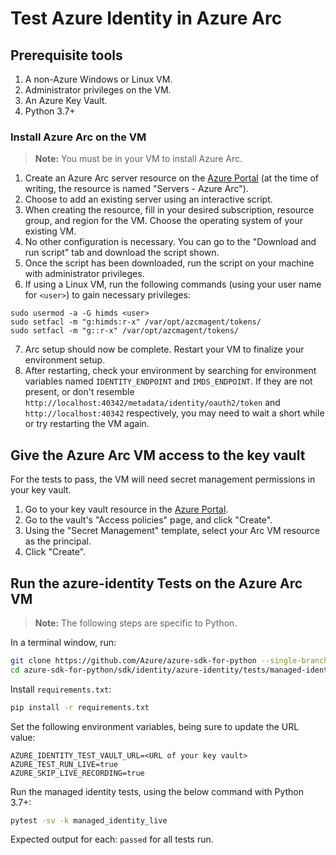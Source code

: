 # Test Azure Identity in Azure Arc

## Prerequisite tools

1. A non-Azure Windows or Linux VM.
2. Administrator privileges on the VM.
3. An Azure Key Vault.
4. Python 3.7+

### Install Azure Arc on the VM

> **Note:** You must be in your VM to install Azure Arc.

1. Create an Azure Arc server resource on the [Azure Portal](https://portal.azure.com) (at the time of writing, the
resource is named "Servers - Azure Arc").
2. Choose to add an existing server using an interactive script.
3. When creating the resource, fill in your desired subscription, resource group, and region for the VM. Choose the
operating system of your existing VM.
4. No other configuration is necessary. You can go to the "Download and run script" tab and download the script shown.
5. Once the script has been downloaded, run the script on your machine with administrator privileges.
6. If using a Linux VM, run the following commands (using your user name for `<user>`) to gain necessary privileges:
```
sudo usermod -a -G himds <user>
sudo setfacl -m "g:himds:r-x" /var/opt/azcmagent/tokens/
sudo setfacl -m "g::r-x" /var/opt/azcmagent/tokens/
```
7. Arc setup should now be complete. Restart your VM to finalize your environment setup.
8. After restarting, check your environment by searching for environment variables named `IDENTITY_ENDPOINT` and
`IMDS_ENDPOINT`. If they are not present, or don't resemble `http://localhost:40342/metadata/identity/oauth2/token` and
`http://localhost:40342` respectively, you may need to wait a short while or try restarting the VM again.

## Give the Azure Arc VM access to the key vault

For the tests to pass, the VM will need secret management permissions in your key vault.

1. Go to your key vault resource in the [Azure Portal](https://portal.azure.com).
2. Go to the vault's "Access policies" page, and click "Create".
3. Using the "Secret Management" template, select your Arc VM resource as the principal.
4. Click "Create".

## Run the azure-identity Tests on the Azure Arc VM

> **Note:** The following steps are specific to Python.

In a terminal window, run:
```sh
git clone https://github.com/Azure/azure-sdk-for-python --single-branch --branch main --depth 1
cd azure-sdk-for-python/sdk/identity/azure-identity/tests/managed-identity-live
```

Install `requirements.txt`:
```sh
pip install -r requirements.txt
```

Set the following environment variables, being sure to update the URL value:
```
AZURE_IDENTITY_TEST_VAULT_URL=<URL of your key vault>
AZURE_TEST_RUN_LIVE=true
AZURE_SKIP_LIVE_RECORDING=true
```
Run the managed identity tests, using the below command with Python 3.7+:
```sh
pytest -sv -k managed_identity_live
```

Expected output for each: `passed` for all tests run.